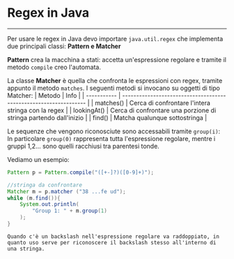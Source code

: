# Regex in Java
---
Per usare le regex in Java devo importare `java.util.regex` che implementa due principali classi: **Pattern e Matcher**

**Pattern** crea la macchina a stati: accetta un'espressione regolare e tramite il metodo `compile` creo l'automata.

La classe **Matcher** è quella che confronta le espressioni con regex, tramite appunto il metodo `matches`.
I seguenti metodi si invocano su oggetti di tipo Matcher:
| Metodo      | Info                                                              |
| ----------- | ----------------------------------------------------------------- |
| matches()   | Cerca di confrontare l'intera stringa con la regex                |
| lookingAt() | Cerca di confrontare una porzione di stringa partendo dall'inizio |
| find()      | Matcha qualunque sottostringa                                                                  |

Le sequenze che vengono riconosciute sono accessabili tramite `group(i)`:
In particolare `group(0)` rappresenta tutta l'espressione regolare, mentre i gruppi 1,2... sono quelli racchiusi tra parentesi tonde.

Vediamo un esempio:

```java
Pattern p = Pattern.compile("([+-]?)([0-9]+)");

//stringa da confrontare 
Matcher m = p.matcher ("38 ...fe ud");
while (m.find()){
	System.out.println(
		"Group 1: " + m.group(1)
	);
}
```

```ad-note
Quando c'è un backslash nell'espressione regolare va raddoppiato, in quanto uso serve per riconoscere il backslash stesso all'interno di una stringa.
```

